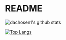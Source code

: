 # README

![dachosen1's github stats](https://github-readme-stats.vercel.app/api?username=dachosen1&show_icons=true&theme=radical)

[![Top Langs](https://github-readme-stats.vercel.app/api/top-langs/?username=dachosen1&exclude_repo=github-readme-stats,Feature-Engineering-for-Fraud-Detection)](https://github.com/dachosen1/github-readme-stats)
